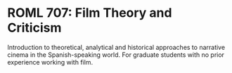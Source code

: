 # ROML 707: Film Theory and Criticism

Introduction to theoretical, analytical and historical approaches to narrative cinema in the Spanish-speaking world. For graduate students with no prior experience working with film.